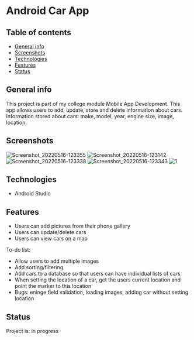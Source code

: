 # Android Car App

## Table of contents
* [General info](#general-info)
* [Screenshots](#screenshots)
* [Technologies](#technologies)
* [Features](#features)
* [Status](#status)

## General info
This project is part of my college module Mobile App Development. This app allows users to add, update, store and delete information about cars. Information stored about cars: make, model, year, engine size, image, location.

## Screenshots
![Screenshot_20220516-123355](https://user-images.githubusercontent.com/60884173/168584656-4f5bf66f-3f12-4c58-b04e-47bb69de3d03.png)
![Screenshot_20220516-123142](https://user-images.githubusercontent.com/60884173/168584697-0a326a7c-efeb-4a89-b86a-dc37b0f2b2be.png)
![Screenshot_20220516-123338](https://user-images.githubusercontent.com/60884173/168584744-120086d9-5645-4a50-8392-967f6cd7e5ff.png)
![Screenshot_20220516-123343](https://user-images.githubusercontent.com/60884173/168584758-45f879de-7457-49ad-9347-6e47f217370a.png)
![1](https://user-images.githubusercontent.com/60884173/168584957-8539e418-5676-4058-998c-cc8ada2bb828.png)


## Technologies
* Android Studio

## Features
* Users can add pictures from their phone gallery
* Users can update/delete cars
* Users can view cars on a map

To-do list:
* Allow users to add multiple images
* Add sorting/filtering
* Add cars to a database so that users can have individual lists of cars
* When setting the location of a car, get the users current location and point the marker to this location
* Bugs: eninge field validation, loading images, adding car without setting location

## Status
Project is: in progress




